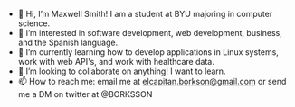 - 👋 Hi, I’m Maxwell Smith! I am a student at BYU majoring in computer science.
- 👀 I’m interested in software development, web development, business, and the Spanish language.
- 🌱 I’m currently learning how to develop applications in Linux systems, work with web API's, and work with healthcare data.
- 💞️ I’m looking to collaborate on anything! I want to learn.
- 📫 How to reach me: email me at elcapitan.borkson@gmail.com or send me a DM on twitter at @BORKSSON
